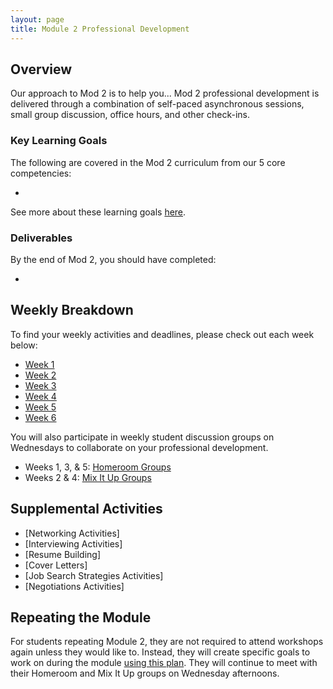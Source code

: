 ```yaml
---
layout: page
title: Module 2 Professional Development
---
```


## Overview
Our approach to Mod 2 is to help you... Mod 2 professional development is delivered through a combination of self-paced asynchronous sessions, small group discussion, office hours, and other check-ins. 

### Key Learning Goals
The following are covered in the Mod 2 curriculum from our 5 core competencies:

*

See more about these learning goals [here](/module_two/mod2_learning_goals). 

### Deliverables
By the end of Mod 2, you should have completed:

* 

## Weekly Breakdown
To find your weekly activities and deadlines, please check out each week below:

* [Week 1](/module_two/mod2_week1)
* [Week 2](/module_two/mod2_week2)
* [Week 3](/module_two/mod2_week3)
* [Week 4](/module_two/mod2_week4)
* [Week 5](/module_two/mod2_week5)
* [Week 6](/module_two/mod2_week6)

You will also participate in weekly student discussion groups on Wednesdays to collaborate on your professional development. 

* Weeks 1, 3, & 5: [Homeroom Groups](/student_discussion_groups/index)
* Weeks 2 & 4: [Mix It Up Groups](/mixed_groups)

## Supplemental Activities

* [Networking Activities]
* [Interviewing Activities]
* [Resume Building]
* [Cover Letters]
* [Job Search Strategies Activities]
* [Negotiations Activities]

## Repeating the Module
For students repeating Module 2, they are not required to attend workshops again unless they would like to. Instead, they will create specific goals to work on during the module [using this plan](/module_two/m2_PD_repeat_plan). They will continue to meet with their Homeroom and Mix It Up groups on Wednesday afternoons. 
